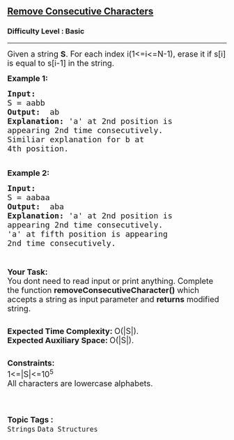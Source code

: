 <h2><a href="https://www.geeksforgeeks.org/problems/consecutive-elements2306/1?page=1&category=Strings&difficulty=Basic&status=unsolved&sortBy=submissions">Remove Consecutive Characters</a></h2><h3>Difficulty Level : Basic</h3><hr><div class="problems_problem_content__Xm_eO"><p><span style="font-size:18px">Given a string <strong>S</strong>. For each index i(1&lt;=i&lt;=N-1), erase it if s[i] is equal to s[i-1] in the string.</span></p>

<p><span style="font-size:18px"><strong>Example 1:</strong></span></p>

<pre><span style="font-size:18px"><strong>Input:</strong>
S = aabb
<strong>Output:  </strong>ab 
<strong>Explanation:</strong> 'a' at 2nd position is
appearing 2nd time consecutively.
Similiar explanation for b at
4th position.

</span></pre>

<p><span style="font-size:18px"><strong>Example 2:</strong></span></p>

<pre><span style="font-size:18px"><strong>Input:</strong>
S = aabaa
<strong>Output:  </strong>aba
<strong>Explanation:</strong> 'a' at 2nd position is
appearing 2nd time consecutively.
'a' at fifth position is appearing
2nd time consecutively.</span></pre>

<p>&nbsp;</p>

<p><strong><span style="font-size:18px">Your Task:</span></strong><br>
<span style="font-size:18px">You dont need to read input or print anything. Complete the function <strong>removeConsecutiveCharacter()</strong> which accepts a string as input parameter and <strong>returns</strong> modified string. </span><br>
&nbsp;</p>

<p><span style="font-size:18px"><strong>Expected Time Complexity:&nbsp;</strong>O(|S|).<br>
<strong>Expected Auxiliary Space:&nbsp;</strong>O(|S|).</span><br>
&nbsp;</p>

<p><span style="font-size:18px"><strong>Constraints:</strong><br>
1&lt;=|S|&lt;=10<sup>5</sup><br>
All characters are lowercase alphabets.</span><br>
&nbsp;</p>
</div><br><p><span style=font-size:18px><strong>Topic Tags : </strong><br><code>Strings</code>&nbsp;<code>Data Structures</code>&nbsp;